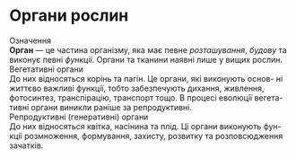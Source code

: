 # Органи рослин
<div class="eoz-wrap">
<span class="eoz">Означення</span>
<div class="eoz-text">
<b>Орган</b> — це частина органiзму, яка має певне <i>розташування</i>, 
<i>будову</i> та виконує певнi <i>функцiі</i>. Органи та тканини наявнi лише у вищих рослин.
</div>
</div>

<div class="ebio-wrap">
<span class="ebio">Вегетативнi органи</span>
<div class="ebio-text">
До них вiдносяться корiнь та пагiн. Це органи, якi виконують основ- нi життєво важливi функцiї, тобто забезпечують дихання, живлення, фотосинтез, транспiрацiю, транспорт тощо. В процесi еволюцiї вегета- тивнi органи виникли ранiше за репродуктивнi.
</div>
</div>


<div class="ebio-wrap">
<span class="ebio">Репродуктивнi (генеративнi) органи</span>
<div class="ebio-text">
До них вiдносяться квiтка, насiнина та плiд. Цi органи виконують фун- кцiї розмноження, формування, захисту, розвитку та розповсюдження зачаткiв.
</div>
</div>